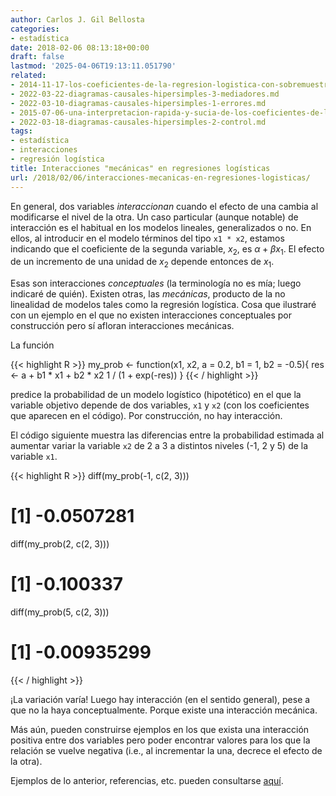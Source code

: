 ```yaml
---
author: Carlos J. Gil Bellosta
categories:
- estadística
date: 2018-02-06 08:13:18+00:00
draft: false
lastmod: '2025-04-06T19:13:11.051790'
related:
- 2014-11-17-los-coeficientes-de-la-regresion-logistica-con-sobremuestreo.md
- 2022-03-22-diagramas-causales-hipersimples-3-mediadores.md
- 2022-03-10-diagramas-causales-hipersimples-1-errores.md
- 2015-07-06-una-interpretacion-rapida-y-sucia-de-los-coeficientes-de-la-regresion-logistica.md
- 2022-03-18-diagramas-causales-hipersimples-2-control.md
tags:
- estadística
- interacciones
- regresión logística
title: Interacciones "mecánicas" en regresiones logísticas
url: /2018/02/06/interacciones-mecanicas-en-regresiones-logisticas/
---
```


En general, dos variables _interaccionan_ cuando el efecto de una cambia al modificarse el nivel de la otra. Un caso particular (aunque notable) de interacción es el habitual en los modelos lineales, generalizados o no. En ellos, al introducir en el modelo términos del tipo `x1 * x2`, estamos indicando que el coeficiente de la segunda variable, $x_2$, es $\alpha + \beta x_1$. El efecto de un incremento de una unidad de $x_2$ depende entonces de $x_1$.

Esas son interacciones _conceptuales_ (la terminología no es mía; luego indicaré de quién). Existen otras, las _mecánicas_, producto de la no linealidad de modelos tales como la regresión logística. Cosa que ilustraré con un ejemplo en el que no existen interacciones conceptuales por construcción pero sí afloran interacciones mecánicas.

La función

{{< highlight R >}}
my_prob <- function(x1, x2, a = 0.2, b1 = 1, b2 = -0.5){
  res <- a + b1 * x1 + b2 * x2
  1 / (1 + exp(-res))
}
{{< / highlight >}}

predice la probabilidad de un modelo logístico (hipotético) en el que la variable objetivo depende de dos variables, `x1` y `x2` (con los coeficientes que aparecen en el código). Por construcción, no hay interacción.

El código siguiente muestra las diferencias entre la probabilidad estimada al aumentar variar la variable `x2` de 2 a 3 a distintos niveles (-1, 2 y 5) de la variable `x1`.

{{< highlight R >}}
diff(my_prob(-1, c(2, 3)))
# [1] -0.0507281
diff(my_prob(2, c(2, 3)))
# [1] -0.100337
diff(my_prob(5, c(2, 3)))
# [1] -0.00935299
{{< / highlight >}}

¡La variación varía! Luego hay interacción (en el sentido general), pese a que no la haya conceptualmente. Porque existe una interacción mecánica.

Más aún, pueden construirse ejemplos en los que exista una interacción positiva entre dos variables pero poder encontrar valores para los que la relación se vuelve negativa (i.e., al incrementar la una, decrece el efecto de la otra).

Ejemplos de lo anterior, referencias, etc. pueden consultarse [aquí](http://datacolada.org/57).